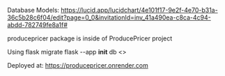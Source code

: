 Database Models: https://lucid.app/lucidchart/4e101f17-9e2f-4e70-b31a-36c5b28c6f04/edit?page=0_0&invitationId=inv_41a490ea-c8ca-4c94-abdd-782749fe8a1f#

producepricer package is inside of ProducePricer project

Using flask migrate
  flask --app __init__ db <<command>>

Deployed at: https://producepricer.onrender.com

